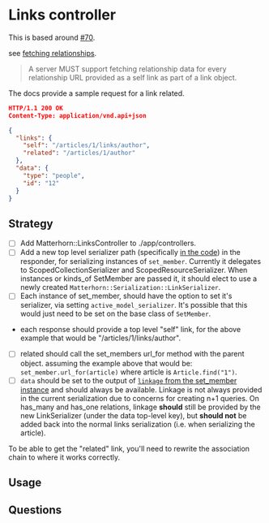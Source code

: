 # Links controller

This is based around [#70][70].  

see [fetching relationships](http://jsonapi.org/format/#fetching-relationships).

> A server MUST support fetching relationship data for every relationship URL
> provided as a self link as part of a link object.

The docs provide a sample request for a link related.

```json
HTTP/1.1 200 OK
Content-Type: application/vnd.api+json

{
  "links": {
    "self": "/articles/1/links/author",
    "related": "/articles/1/author"
  },
  "data": {
    "type": "people",
    "id": "12"
  }
}
```

## Strategy

- [ ] Add Matterhorn::LinksController to ./app/controllers.
- [ ] Add a new top level serializer path (specifically [in the code][inthecode]) in the responder, for serializing instances of `set_member`.  Currently it delegates to ScopedCollectionSerializer and ScopedResourceSerializer.  When instances or kinds_of SetMember are passed it, it should elect to use a newly created `Matterhorn::Serialization::LinkSerializer`.  
- [ ] Each instance of set_member, should have the option to set it's serializer, via setting `active_model_serializer`.  It's possible that this would just need to be set on the base class of `SetMember`.
- each response should provide a top level "self" link, for the above example that would be "/articles/1/links/author".
- [ ] related should call the set_members url_for method with the parent object.  assuming the example above that would be: `set_member.url_for(article)`  where article is `Article.find("1")`.
- [ ] `data` should be set to the output of [`linkage` from the set_member instance][linkage] and should always be available.  Linkage is not always provided in the current serialization due to concerns for creating n+1 queries.  On has_many and has_one relations, linkage **should** still be provided by the new LinkSerializer (under the data top-level key), but **should not** be added back into the normal links serialization (i.e. when serializing the article).

To be able to get the "related" link, you'll need to rewrite the association chain to where it works correctly.

## Usage

## Questions


[70]: https://github.com/blakechambers/matterhorn/issues/70
[inthecode]: https://github.com/blakechambers/matterhorn/blob/master/lib/matterhorn/serialization/builder_support.rb#L36
[linkage]: https://github.com/blakechambers/matterhorn/blob/8d39e0040392a86bbe655d7980d67ce6c5f42770/lib/matterhorn/links/relation/base.rb#L92-L99
